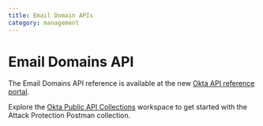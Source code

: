 ```yaml
---
title: Email Domain APIs
category: management
---
```


# Email Domains API

The Email Domains API reference is available at the new [Okta API reference portal](https://developer.okta.com/docs/api/openapi/okta-management/management/tag/EmailDomain/).

Explore the [Okta Public API Collections](https://www.postman.com/okta-eng/workspace/okta-public-api-collections/overview) workspace to get started with the Attack Protection Postman collection.

